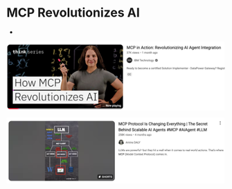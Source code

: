 # MCP Revolutionizes AI

- 

[![](assets/mcp-revolutionizes-ai.png)](https://www.youtube.com/watch?v=l93LrDpIJGY&t=6s&ab_channel=IBMTechnology)

![](assets/mcp-is-changing-everything.png)

